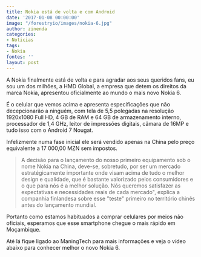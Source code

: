 ```yaml
---
title: Nokia está de volta e com Android
date: '2017-01-08 00:00:00'
image: "/forestryio/images/nokia-6.jpg"
author: zinenda
categories:
- Noticias
tags:
- Nokia
fontes: ''
layout: post
---
```

A Nokia finalmente está de volta e para agradar aos seus queridos fans, eu sou um dos milhões, a HMD Global, a empresa que detem os direitos da marca Nokia, apresentou oficialmente ao mundo o mais novo Nokia 6.

É o celular que vemos acima e apresenta especificações que não decepcionarão a ninguém, com tela de 5,5 polegadas na resolução 1920x1080 Full HD, 4 GB de RAM e 64 GB de armazenamento interno, processador de 1,4 GHz, leitor de impressões digitais, câmara de 16MP e tudo isso com o Android 7 Nougat.  

Infelizmente numa fase inicial ele será vendido apenas na China pelo preço equivalente a 17 000,00 MZN sem impostos.

> A decisão para o lançamento do nosso primeiro equipamento sob o nome Nokia na China, deve-se, sobretudo, por ser um mercado estratégicamente importante onde visam acima de tudo o melhor design e qualidade, que é bastante valorizado pelos consumidores e o que para nós é a melhor solução. Nós queremos satisfazer as expectativas e necessidades reais de cada mercado", explica a companhia finlandesa sobre esse "teste" primeiro no território chinês antes do lançamento mundial.

Portanto como estamos habituados a comprar celulares por meios não oficiais, esperamos que esse smartphone chegue o mais rápido em Moçambique.

Até lá fique ligado ao ManingTech para mais informações e veja o vídeo abaixo para conhecer melhor o novo Nokia 6.
